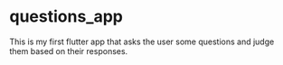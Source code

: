 # questions_app
This is my first flutter app that asks the user some questions and judge them based on their responses.
